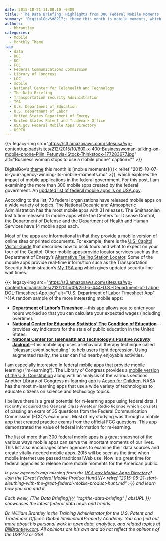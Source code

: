 ```yaml
---
date: 2015-10-21 11:00:10 -0400
title: 'The Data Briefing: Highlights from 300 Federal Mobile Moments'
summary: 'DigitalGov&#8217;s theme this month is mobile moments, which explores the impact of mobile applications in the federal government. For this post, I am examining the more than 300 mobile apps created by the federal government. An updated list of federal mobile apps is on USA.gov. According to the list, 73 federal organizations have released mobile apps on a wide'
authors:
  - bbrantley
categories:
  - Mobile
  - Monthly Theme
tag:
  - data
  - DOE
  - DOL
  - FCC
  - Federal Communications Commission
  - Library of Congress
  - LOC
  - mobile
  - National Center for Telehealth and Technology
  - The Data Briefing
  - Transportation Security Administration
  - TSA
  - U.S. Department of Education
  - U.S. Department of Labor
  - United States Department of Energy
  - United States Patent and Trademark Office
  - USA.gov Federal Mobile Apps Directory
  - USPTO
---
```


{{< legacy-img src="https://s3.amazonaws.com/sitesusa/wp-content/uploads/sites/212/2015/10/600-x-400-Businesswoman-talking-on-mobile-phone-Pilin_Petunyia-iStock-Thinkstock-177283677.jpg" alt="Business woman stops to use a mobile phone" caption="" >}} 

DigitalGov&#8217;s [theme](https://www.WHATEVER/category/monthly-theme/) this month is [mobile moments]({{< relref "2015-10-07-is-your-agency-winning-its-mobile-moments.md" >}}, which explores the impact of mobile applications in the federal government. For this post, I am examining the more than 300 mobile apps created by the federal government. An <a href="https://www.usa.gov/mobile-apps" target="_blank">updated list of federal mobile apps is on USA.gov</a>.

According to the list, 73 federal organizations have released mobile apps on a wide variety of topics. The National Oceanic and Atmospheric Administration has the most mobile apps with 31 releases. The Smithsonian Institution released 15 mobile apps while the Centers for Disease Control, the Department of Defense and the Department of Health and Human Services have 14 mobile apps each.

Most of the apps are informational in that they provide a mobile version of online sites or printed documents. For example, there is the <a href="https://itunes.apple.com/us/app/u.s.-capitol-visitor-guide/id796994687?mt=8" target="_blank">U.S. Capitol Visitor Guide</a> that describes how to book tours and what to expect on your tour of the Capitol. Other mobile apps provide locator services such as the Department of Energy’s <a href="http://www.afdc.energy.gov/afdc/locator/m/stations/" target="_blank">Alternative Fueling Station Locator</a>. Some of the mobile apps provide real-time information such as the Transportation Security Administration’s <a href="http://apps.tsa.dhs.gov/mytsa/" target="_blank">My TSA app</a> which gives updated security line wait times.

{{< legacy-img src="https://s3.amazonaws.com/sitesusa/wp-content/uploads/sites/212/2015/09/250-x-444-U.S.-Department-of-Labor-DOL-Timesheet-App.jpg" alt="U.S. Department of Labor Timesheet App" >}}A random sample of the more interesting mobile apps:

  * <a href="https://itunes.apple.com/us/app/dol-timesheet/id433638193?mt=8#" target="_blank"><strong>Department of Labor’s Timesheet</strong></a>—this app allows you to enter your hours worked so that you can calculate your expected wages (including overtime).
  * <a href="http://nces.ed.gov/programs/coe/mobile/" target="_blank"><strong>National Center for Education Statistics’ The Condition of Education</strong></a>—provides key indicators for the state of public education in the United States.
  * <a href="https://play.google.com/store/apps/details?id=t2.paj" target="_blank"><strong>National Center for Telehealth and Technology’s Positive Activity Jackpot</strong></a>—this mobile app uses a behavioral therapy technique called “pleasant event scheduling” to help users fight depression. Using augmented reality, the user can find nearby enjoyable activities.

I am especially interested in federal mobile apps that provide mobile learning (“m-learning”). The Library of Congress provides a <a href="https://itunes.apple.com/us/app/u.s.-constitution-analysis/id692260032?mt=8" target="_blank">mobile version of the U.S. Constitution</a> along with an analysis of the various sections. Another Library of Congress m-learning app is <a href="https://play.google.com/store/apps/details?id=gov.gov.osi.aesops" target="_blank">Aesop for Children</a>. NASA has the most m-learning apps that use a wide variety of technologies to educate citizens on science and technology topics.

I believe there is a great potential for m-learning apps using federal data. I recently acquired the General Class Amateur Radio license which consists of passing an exam of 35 questions from the Federal Communication Commission (FCC)’s exam pool. Most of my studying was through a mobile app that created practice exams from the official FCC questions. This app demonstrated the value of federal information for m-learning.

The list of more than 300 federal mobile apps is a great snapshot of the various ways mobile apps can serve the important moments of our lives. This list also encourages other agencies to examine their data sources and create vitally-needed mobile apps. 2015 will be seen as the time when mobile Internet use passed traditional Web use. Now is a great time for federal agencies to release more mobile moments for the American public.

_Is your agency&#8217;s app missing from the [USA.gov Mobile Apps Directory](https://www.usa.gov/mobile-apps)? Join the [Great Federal Mobile Product Hunt]({{< relref "2015-05-21-start-sleuthing-with-the-great-federal-mobile-product-hunt.md" >}} and learn how you can add it._

_Each week, [The Data Briefing]({{ "tag/the-data-briefing" | absURL }}) showcases the latest federal data news and trends._

_Dr. William Brantley is the Training Administrator for the U.S. Patent and Trademark Office’s Global Intellectual Property Academy. You can find out more about his personal work in open data, analytics, and related topics at <a href="http://billbrantley.com" target="_blank">BillBrantley.com</a>. All opinions are his own and do not reflect the opinions of the USPTO or GSA._